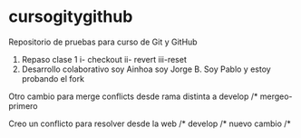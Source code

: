 # cursogitygithub
Repositorio de pruebas para curso de Git y GitHub

1) Repaso clase 1
    i-  checkout
    ii- revert
    iii-reset
2) Desarrollo colaborativo 
soy Ainhoa
soy Jorge B.
Soy Pablo y estoy probando el fork

Otro cambio para merge conflicts desde rama distinta a develop /* mergeo-primero

Creo un conflicto para resolver desde la web /* develop
                                             /*
nuevo cambio                                 /*

